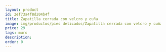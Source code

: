 ```yaml
---
layout: product
id: 2ef73a4f8d204b4f
title: Zapatilla cerrada con velcro y cuña
image: img/productos/pies delicados/Zapatilla cerrada con velcro y cuña=29=muro.webp
price: 29
tags: muro
description: 
order: 0
---
```

